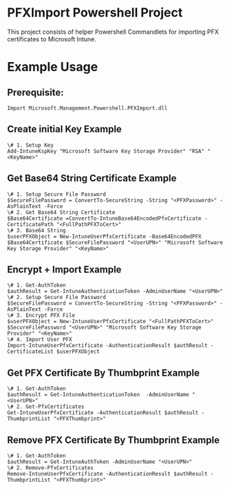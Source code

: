 # PFXImport Powershell Project

This project consists of helper Powershell Commandlets for importing PFX certificates to Microsoft Intune.

# Example Usage

## Prerequisite:
	Import Microsoft.Management.Powershell.PFXImport.dll

## Create initial Key Example

	\# 1. Setup Key
	Add-IntuneKspKey "Microsoft Software Key Storage Provider" "RSA" "<KeyName>"
	
## Get Base64 String Certificate Example

	\# 1. Setup Secure File Password
	$SecureFilePassword = ConvertTo-SecureString -String "<PFXPassword>" -AsPlainText -Force
	\# 2. Get Base64 String Certificate
	$Base64Certificate =ConvertTo-IntuneBase64EncodedPfxCertificate -CertificatePath "<FullPathPFXToCert>"
	\# 3. Base64 String
	$userPFXObject = New-IntuneUserPfxCertificate -Base64EncodedPFX $Base64Certificate $SecureFilePassword "<UserUPN>" "Microsoft Software Key Storage Provider" "<KeyName>"
	

## Encrypt + Import Example

	\# 1. Get-AuthToken
	$authResult = Get-IntuneAuthenticationToken -AdminUserName "<UserUPN>"
	\# 2. Setup Secure File Password
	$SecureFilePassword = ConvertTo-SecureString -String "<PFXPassword>" -AsPlainText -Force
	\# 3. Encrypt PFX File
	$userPFXObject = New-IntuneUserPfxCertificate "<FullPathPFXToCert>" $SecureFilePassword "<UserUPN>" "Microsoft Software Key Storage Provider" "<KeyName>"
	\# 4. Import User PFX
	Import-IntuneUserPfxCertificate -AuthenticationResult $authResult -CertificateList $userPFXObject
	
## Get PFX Certificate By Thumbprint Example

	\# 1. Get-AuthToken
	$authResult = Get-IntuneAuthenticationToken  -AdminUserName "<UserUPN>"
	\# 2. Get-PfxCertificates
	Get-IntuneUserPfxCertificate -AuthenticationResult $authResult -ThumbprintList "<PFXThumbprint>"


## Remove PFX Certificate By Thumbprint Example

	\# 1. Get-AuthToken
	$authResult = Get-IntuneAuthToken -AdminUserName "<UserUPN>"
	\# 2. Remove-PfxCertificates
	Remove-IntuneUserPfxCertificate -AuthenticationResult $authResult -ThumbprintList "<PFXThumbprint>"
